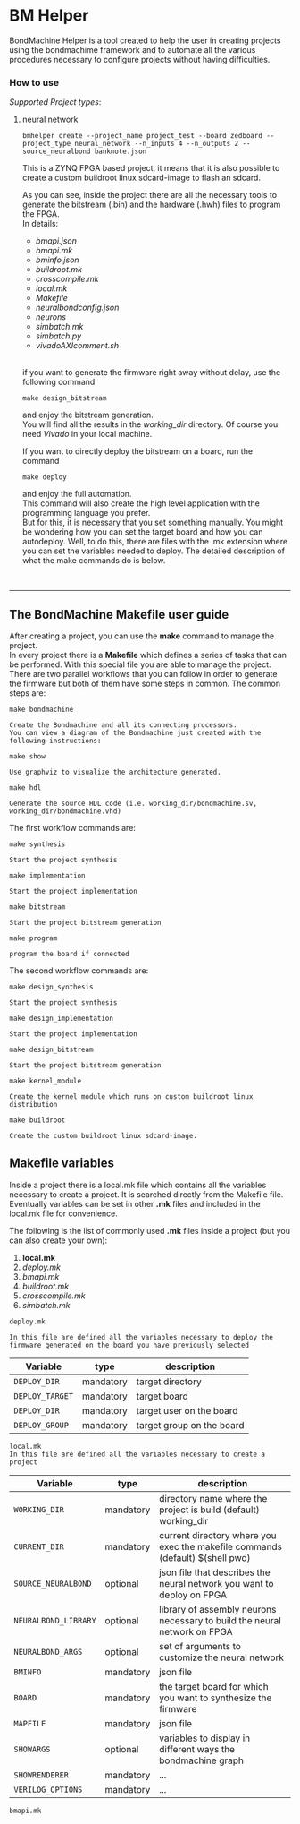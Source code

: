 # BM Helper

BondMachine Helper is a tool created to help the user in creating projects using the bondmachime framework and to automate all the various procedures necessary to configure projects without having difficulties.

### How to use

*Supported Project types*:

1. neural network


    ```
    bmhelper create --project_name project_test --board zedboard --project_type neural_network --n_inputs 4 --n_outputs 2 --source_neuralbond banknote.json
    ```
    This is a ZYNQ FPGA based project, it means that it is also possible to create a custom buildroot linux sdcard-image to flash an sdcard.

    As you can see, inside the project there are all the necessary tools to generate the bitstream (.bin) and the hardware (.hwh) files to program the FPGA. <br>
    In details:
    - *bmapi.json* 
    - *bmapi.mk* 
    - *bminfo.json* 
    - *buildroot.mk* 
    - *crosscompile.mk* 
    - *local.mk* 
    - *Makefile* 
    - *neuralbondconfig.json* 
    - *neurons* 
    - *simbatch.mk* 
    - *simbatch.py* 
    - *vivadoAXIcomment.sh* 

    <br />

    if you want to generate the firmware right away without delay, use the following command
    ```
    make design_bitstream
    ```
    and enjoy the bitstream generation.<br />
    You will find all the results in the *working_dir* directory. Of course you need *Vivado* in your local machine.

    If you want to directly deploy the bitstream on a board, run the command
    ```
    make deploy
    ```
    and enjoy the full automation.<br />
    This command will also create the high level application with the programming language you prefer.<br />
    But for this, it is necessary that you set something manually.
    You might be wondering how you can set the target board and how you can autodeploy. Well, to do this, there are files with the .mk extension where you can set the variables needed to deploy.
    The detailed description of what the make commands do is below.

<br />

---

## The BondMachine Makefile user guide

After creating a project, you can use the **make** command to manage the project.<br />
In every project there is a **Makefile** which defines a series of tasks that can be performed. With this special file you are able to manage the project.
There are two parallel workflows that you can follow in order to generate the firmware but both of them have some steps in common. The common steps are:

```
make bondmachine

Create the Bondmachine and all its connecting processors.
You can view a diagram of the Bondmachine just created with the following instructions:
```

```
make show

Use graphviz to visualize the architecture generated. 
```

```
make hdl

Generate the source HDL code (i.e. working_dir/bondmachine.sv, working_dir/bondmachine.vhd)
```

The first workflow commands are:

```
make synthesis

Start the project synthesis
```

```
make implementation

Start the project implementation
```

```
make bitstream

Start the project bitstream generation
```

```
make program

program the board if connected
```

The second workflow commands are:

```
make design_synthesis

Start the project synthesis
```

```
make design_implementation

Start the project implementation
```

```
make design_bitstream

Start the project bitstream generation
```

```
make kernel_module

Create the kernel module which runs on custom buildroot linux distribution
```

```
make buildroot

Create the custom buildroot linux sdcard-image.
```

## Makefile variables

Inside a project there is a local.mk file which contains all the variables necessary to create a project. It is searched directly from the Makefile file. Eventually variables can be set in other **.mk** files and included in the local.mk file for convenience.

The following is the list of commonly used **.mk** files inside a project (but you can also create your own):

1. **local.mk**
2. *deploy.mk*
3. *bmapi.mk*
4. *buildroot.mk*
5. *crosscompile.mk*
6. *simbatch.mk*

```
deploy.mk

In this file are defined all the variables necessary to deploy the firmware generated on the board you have previously selected
```

| Variable              | type          | description               |
| --------              | --------      | --------                  |
| `DEPLOY_DIR`            | mandatory     | target directory          |
| `DEPLOY_TARGET`         | mandatory     | target board              |
| `DEPLOY_DIR`            | mandatory     | target user on the board  |
| `DEPLOY_GROUP`          | mandatory     | target group on the board |

```
local.mk
In this file are defined all the variables necessary to create a project
```

| Variable              | type          | description       |
| --------              | --------      | --------          |
| `WORKING_DIR`           | mandatory     | directory name where the project is build (default) working_dir   |
| `CURRENT_DIR`           | mandatory     | current directory where you exec the makefile commands (default) $(shell pwd)   |
| `SOURCE_NEURALBOND`     | optional      | json file that describes the neural network you want to deploy on FPGA   |
| `NEURALBOND_LIBRARY`    | optional      | library of assembly neurons necessary to build the neural network on FPGA   |
| `NEURALBOND_ARGS`       | optional      | set of arguments to customize the neural network   |
| `BMINFO`                | mandatory     | json file   |
| `BOARD`                 | mandatory     | the target board for which you want to synthesize the firmware   |
| `MAPFILE`               | mandatory     | json file   |
| `SHOWARGS`              | optional      | variables to display in different ways the bondmachine graph  |
| `SHOWRENDERER`          | mandatory     | ... |
| `VERILOG_OPTIONS`       | mandatory     | ... |

```
bmapi.mk
```
